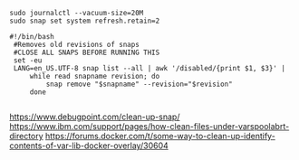 ```
sudo journalctl --vacuum-size=20M
sudo snap set system refresh.retain=2
```

```
#!/bin/bash
 #Removes old revisions of snaps
 #CLOSE ALL SNAPS BEFORE RUNNING THIS
 set -eu
 LANG=en_US.UTF-8 snap list --all | awk '/disabled/{print $1, $3}' |
     while read snapname revision; do
         snap remove "$snapname" --revision="$revision"
     done
```

```

```

https://www.debugpoint.com/clean-up-snap/
https://www.ibm.com/support/pages/how-clean-files-under-varspoolabrt-directory
https://forums.docker.com/t/some-way-to-clean-up-identify-contents-of-var-lib-docker-overlay/30604